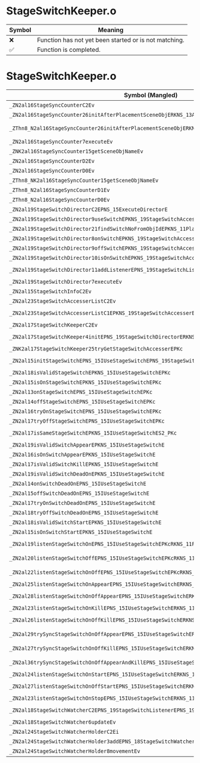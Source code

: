 # StageSwitchKeeper.o
| Symbol | Meaning 
| ------------- | ------------- 
| :x: | Function has not yet been started or is not matching. 
| :white_check_mark: | Function is completed. 


# StageSwitchKeeper.o
| Symbol (Mangled) | Symbol (Demangled) | Decompiled? |
| ------------- |  ------------- | ------------- |
| `_ZN2al16StageSyncCounterC2Ev` | `al::StageSyncCounter::StageSyncCounter(void)` | :x: |
| `_ZN2al16StageSyncCounter26initAfterPlacementSceneObjERKNS_13ActorInitInfoE` | `al::StageSyncCounter::initAfterPlacementSceneObj(al::ActorInitInfo const&)` | :x: |
| `_ZThn8_N2al16StageSyncCounter26initAfterPlacementSceneObjERKNS_13ActorInitInfoE` | ``non-virtual thunk to'al::StageSyncCounter::initAfterPlacementSceneObj(al::ActorInitInfo const&)` | :x: |
| `_ZN2al16StageSyncCounter7executeEv` | `al::StageSyncCounter::execute(void)` | :x: |
| `_ZNK2al16StageSyncCounter15getSceneObjNameEv` | `al::StageSyncCounter::getSceneObjName(void)const` | :x: |
| `_ZN2al16StageSyncCounterD2Ev` | `al::StageSyncCounter::~StageSyncCounter()` | :x: |
| `_ZN2al16StageSyncCounterD0Ev` | `al::StageSyncCounter::~StageSyncCounter()` | :x: |
| `_ZThn8_NK2al16StageSyncCounter15getSceneObjNameEv` | ``non-virtual thunk to'al::StageSyncCounter::getSceneObjName(void)const` | :x: |
| `_ZThn8_N2al16StageSyncCounterD1Ev` | ``non-virtual thunk to'al::StageSyncCounter::~StageSyncCounter()` | :x: |
| `_ZThn8_N2al16StageSyncCounterD0Ev` | ``non-virtual thunk to'al::StageSyncCounter::~StageSyncCounter()` | :x: |
| `_ZN2al19StageSwitchDirectorC2EPNS_15ExecuteDirectorE` | `al::StageSwitchDirector::StageSwitchDirector(al::ExecuteDirector *)` | :x: |
| `_ZN2al19StageSwitchDirector9useSwitchEPKNS_19StageSwitchAccesserE` | `al::StageSwitchDirector::useSwitch(al::StageSwitchAccesser const*)` | :x: |
| `_ZN2al19StageSwitchDirector21findSwitchNoFromObjIdEPKNS_11PlacementIdE` | `al::StageSwitchDirector::findSwitchNoFromObjId(al::PlacementId const*)` | :x: |
| `_ZN2al19StageSwitchDirector8onSwitchEPKNS_19StageSwitchAccesserE` | `al::StageSwitchDirector::onSwitch(al::StageSwitchAccesser const*)` | :x: |
| `_ZN2al19StageSwitchDirector9offSwitchEPKNS_19StageSwitchAccesserE` | `al::StageSwitchDirector::offSwitch(al::StageSwitchAccesser const*)` | :x: |
| `_ZN2al19StageSwitchDirector10isOnSwitchEPKNS_19StageSwitchAccesserE` | `al::StageSwitchDirector::isOnSwitch(al::StageSwitchAccesser const*)` | :x: |
| `_ZN2al19StageSwitchDirector11addListenerEPNS_19StageSwitchListenerEPNS_19StageSwitchAccesserE` | `al::StageSwitchDirector::addListener(al::StageSwitchListener *,al::StageSwitchAccesser *)` | :x: |
| `_ZN2al19StageSwitchDirector7executeEv` | `al::StageSwitchDirector::execute(void)` | :x: |
| `_ZN2al15StageSwitchInfoC2Ev` | `al::StageSwitchInfo::StageSwitchInfo(void)` | :x: |
| `_ZN2al23StageSwitchAccesserListC2Ev` | `al::StageSwitchAccesserList::StageSwitchAccesserList(void)` | :x: |
| `_ZN2al23StageSwitchAccesserListC1EPKNS_19StageSwitchAccesserE` | `al::StageSwitchAccesserList::StageSwitchAccesserList(al::StageSwitchAccesser const*)` | :x: |
| `_ZN2al17StageSwitchKeeperC2Ev` | `al::StageSwitchKeeper::StageSwitchKeeper(void)` | :x: |
| `_ZN2al17StageSwitchKeeper4initEPNS_19StageSwitchDirectorERKNS_13PlacementInfoE` | `al::StageSwitchKeeper::init(al::StageSwitchDirector *,al::PlacementInfo const&)` | :x: |
| `_ZNK2al17StageSwitchKeeper25tryGetStageSwitchAccesserEPKc` | `al::StageSwitchKeeper::tryGetStageSwitchAccesser(char const*)const` | :x: |
| `_ZN2al15initStageSwitchEPNS_15IUseStageSwitchEPNS_19StageSwitchDirectorERKNS_13PlacementInfoE` | `al::initStageSwitch(al::IUseStageSwitch *,al::StageSwitchDirector *,al::PlacementInfo const&)` | :x: |
| `_ZN2al18isValidStageSwitchEPKNS_15IUseStageSwitchEPKc` | `al::isValidStageSwitch(al::IUseStageSwitch const*,char const*)` | :x: |
| `_ZN2al15isOnStageSwitchEPKNS_15IUseStageSwitchEPKc` | `al::isOnStageSwitch(al::IUseStageSwitch const*,char const*)` | :x: |
| `_ZN2al13onStageSwitchEPNS_15IUseStageSwitchEPKc` | `al::onStageSwitch(al::IUseStageSwitch *,char const*)` | :x: |
| `_ZN2al14offStageSwitchEPNS_15IUseStageSwitchEPKc` | `al::offStageSwitch(al::IUseStageSwitch *,char const*)` | :x: |
| `_ZN2al16tryOnStageSwitchEPNS_15IUseStageSwitchEPKc` | `al::tryOnStageSwitch(al::IUseStageSwitch *,char const*)` | :x: |
| `_ZN2al17tryOffStageSwitchEPNS_15IUseStageSwitchEPKc` | `al::tryOffStageSwitch(al::IUseStageSwitch *,char const*)` | :x: |
| `_ZN2al17isSameStageSwitchEPKNS_15IUseStageSwitchES2_PKc` | `al::isSameStageSwitch(al::IUseStageSwitch const*,al::IUseStageSwitch const*,char const*)` | :x: |
| `_ZN2al19isValidSwitchAppearEPKNS_15IUseStageSwitchE` | `al::isValidSwitchAppear(al::IUseStageSwitch const*)` | :x: |
| `_ZN2al16isOnSwitchAppearEPKNS_15IUseStageSwitchE` | `al::isOnSwitchAppear(al::IUseStageSwitch const*)` | :x: |
| `_ZN2al17isValidSwitchKillEPKNS_15IUseStageSwitchE` | `al::isValidSwitchKill(al::IUseStageSwitch const*)` | :x: |
| `_ZN2al19isValidSwitchDeadOnEPKNS_15IUseStageSwitchE` | `al::isValidSwitchDeadOn(al::IUseStageSwitch const*)` | :x: |
| `_ZN2al14onSwitchDeadOnEPNS_15IUseStageSwitchE` | `al::onSwitchDeadOn(al::IUseStageSwitch *)` | :x: |
| `_ZN2al15offSwitchDeadOnEPNS_15IUseStageSwitchE` | `al::offSwitchDeadOn(al::IUseStageSwitch *)` | :x: |
| `_ZN2al17tryOnSwitchDeadOnEPNS_15IUseStageSwitchE` | `al::tryOnSwitchDeadOn(al::IUseStageSwitch *)` | :x: |
| `_ZN2al18tryOffSwitchDeadOnEPNS_15IUseStageSwitchE` | `al::tryOffSwitchDeadOn(al::IUseStageSwitch *)` | :x: |
| `_ZN2al18isValidSwitchStartEPKNS_15IUseStageSwitchE` | `al::isValidSwitchStart(al::IUseStageSwitch const*)` | :x: |
| `_ZN2al15isOnSwitchStartEPKNS_15IUseStageSwitchE` | `al::isOnSwitchStart(al::IUseStageSwitch const*)` | :x: |
| `_ZN2al19listenStageSwitchOnEPNS_15IUseStageSwitchEPKcRKNS_11FunctorBaseE` | `al::listenStageSwitchOn(al::IUseStageSwitch *,char const*,al::FunctorBase const&)` | :x: |
| `_ZN2al20listenStageSwitchOffEPNS_15IUseStageSwitchEPKcRKNS_11FunctorBaseE` | `al::listenStageSwitchOff(al::IUseStageSwitch *,char const*,al::FunctorBase const&)` | :x: |
| `_ZN2al22listenStageSwitchOnOffEPNS_15IUseStageSwitchEPKcRKNS_11FunctorBaseES6_` | `al::listenStageSwitchOnOff(al::IUseStageSwitch *,char const*,al::FunctorBase const&,al::FunctorBase const&)` | :x: |
| `_ZN2al25listenStageSwitchOnAppearEPNS_15IUseStageSwitchERKNS_11FunctorBaseE` | `al::listenStageSwitchOnAppear(al::IUseStageSwitch *,al::FunctorBase const&)` | :x: |
| `_ZN2al28listenStageSwitchOnOffAppearEPNS_15IUseStageSwitchERKNS_11FunctorBaseES4_` | `al::listenStageSwitchOnOffAppear(al::IUseStageSwitch *,al::FunctorBase const&,al::FunctorBase const&)` | :x: |
| `_ZN2al23listenStageSwitchOnKillEPNS_15IUseStageSwitchERKNS_11FunctorBaseE` | `al::listenStageSwitchOnKill(al::IUseStageSwitch *,al::FunctorBase const&)` | :x: |
| `_ZN2al26listenStageSwitchOnOffKillEPNS_15IUseStageSwitchERKNS_11FunctorBaseES4_` | `al::listenStageSwitchOnOffKill(al::IUseStageSwitch *,al::FunctorBase const&,al::FunctorBase const&)` | :x: |
| `_ZN2al29trySyncStageSwitchOnOffAppearEPNS_15IUseStageSwitchERKNS_11FunctorBaseES4_` | `al::trySyncStageSwitchOnOffAppear(al::IUseStageSwitch *,al::FunctorBase const&,al::FunctorBase const&)` | :x: |
| `_ZN2al27trySyncStageSwitchOnOffKillEPNS_15IUseStageSwitchERKNS_11FunctorBaseES4_` | `al::trySyncStageSwitchOnOffKill(al::IUseStageSwitch *,al::FunctorBase const&,al::FunctorBase const&)` | :x: |
| `_ZN2al36trySyncStageSwitchOnOffAppearAndKillEPNS_15IUseStageSwitchERKNS_11FunctorBaseES4_` | `al::trySyncStageSwitchOnOffAppearAndKill(al::IUseStageSwitch *,al::FunctorBase const&,al::FunctorBase const&)` | :x: |
| `_ZN2al24listenStageSwitchOnStartEPNS_15IUseStageSwitchERKNS_11FunctorBaseE` | `al::listenStageSwitchOnStart(al::IUseStageSwitch *,al::FunctorBase const&)` | :x: |
| `_ZN2al27listenStageSwitchOnOffStartEPNS_15IUseStageSwitchERKNS_11FunctorBaseES4_` | `al::listenStageSwitchOnOffStart(al::IUseStageSwitch *,al::FunctorBase const&,al::FunctorBase const&)` | :x: |
| `_ZN2al23listenStageSwitchOnStopEPNS_15IUseStageSwitchERKNS_11FunctorBaseE` | `al::listenStageSwitchOnStop(al::IUseStageSwitch *,al::FunctorBase const&)` | :x: |
| `_ZN2al18StageSwitchWatcherC2EPNS_19StageSwitchListenerEPNS_19StageSwitchAccesserE` | `al::StageSwitchWatcher::StageSwitchWatcher(al::StageSwitchListener *,al::StageSwitchAccesser *)` | :x: |
| `_ZN2al18StageSwitchWatcher6updateEv` | `al::StageSwitchWatcher::update(void)` | :x: |
| `_ZN2al24StageSwitchWatcherHolderC2Ei` | `al::StageSwitchWatcherHolder::StageSwitchWatcherHolder(int)` | :x: |
| `_ZN2al24StageSwitchWatcherHolder3addEPNS_18StageSwitchWatcherE` | `al::StageSwitchWatcherHolder::add(al::StageSwitchWatcher *)` | :x: |
| `_ZN2al24StageSwitchWatcherHolder8movementEv` | `al::StageSwitchWatcherHolder::movement(void)` | :x: |
